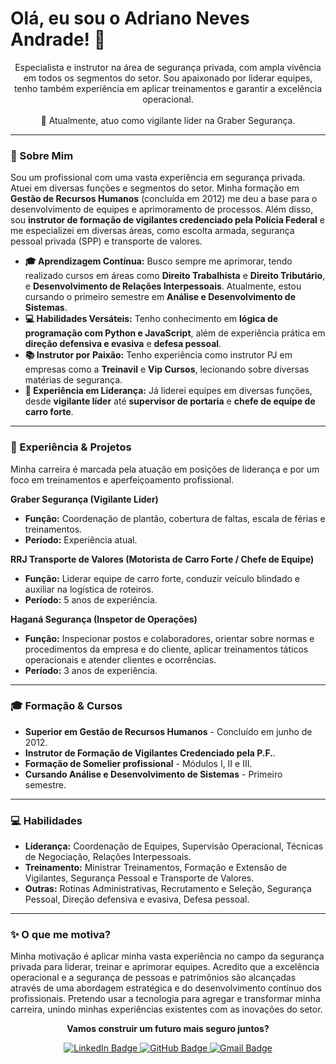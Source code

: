 # Olá, eu sou o Adriano Neves Andrade! 👋

<p align="center">
  Especialista e instrutor na área de segurança privada, com ampla vivência em todos os segmentos do setor. Sou apaixonado por liderar equipes, tenho também experiência em aplicar treinamentos e garantir a excelência operacional.
  <br><br>
  💼 Atualmente, atuo como vigilante líder na Graber Segurança.
</p>

---

### 🚀 Sobre Mim

Sou um profissional com uma vasta experiência em segurança privada. Atuei em diversas funções e segmentos do setor. Minha formação em **Gestão de Recursos Humanos** (concluída em 2012) me deu a base para o desenvolvimento de equipes e aprimoramento de processos. Além disso, sou **instrutor de formação de vigilantes credenciado pela Polícia Federal** e me especializei em diversas áreas, como escolta armada, segurança pessoal privada (SPP) e transporte de valores.

* **🎓 Aprendizagem Contínua:** Busco sempre me aprimorar, tendo realizado cursos em áreas como **Direito Trabalhista** e **Direito Tributário**, e **Desenvolvimento de Relações Interpessoais**. Atualmente, estou cursando o primeiro semestre em **Análise e Desenvolvimento de Sistemas**.
* **💻 Habilidades Versáteis:** Tenho conhecimento em **lógica de programação com Python e JavaScript**, além de experiência prática em **direção defensiva e evasiva** e **defesa pessoal**.
* **📚 Instrutor por Paixão:** Tenho experiência como instrutor PJ em empresas como a **Treinavil** e **Vip Cursos**, lecionando sobre diversas matérias de segurança.
* **💪 Experiência em Liderança:** Já liderei equipes em diversas funções, desde **vigilante líder** até **supervisor de portaria** e **chefe de equipe de carro forte**.

---

### 💼 Experiência & Projetos

Minha carreira é marcada pela atuação em posições de liderança e por um foco em treinamentos e aperfeiçoamento profissional.

**Graber Segurança (Vigilante Líder)**
* **Função:** Coordenação de plantão, cobertura de faltas, escala de férias e treinamentos.
* **Período:** Experiência atual.

**RRJ Transporte de Valores (Motorista de Carro Forte / Chefe de Equipe)**
* **Função:** Liderar equipe de carro forte, conduzir veículo blindado e auxiliar na logística de roteiros.
* **Período:** 5 anos de experiência.

**Haganá Segurança (Inspetor de Operações)**
* **Função:** Inspecionar postos e colaboradores, orientar sobre normas e procedimentos da empresa e do cliente, aplicar treinamentos táticos operacionais e atender clientes e ocorrências.
* **Período:** 3 anos de experiência.

---

### 🎓 Formação & Cursos

* **Superior em Gestão de Recursos Humanos** - Concluído em junho de 2012.
* **Instrutor de Formação de Vigilantes Credenciado pela P.F.**.
* **Formação de Somelier profissional** - Módulos I, II e III.
* **Cursando Análise e Desenvolvimento de Sistemas** - Primeiro semestre.

---

### 💻 Habilidades

* **Liderança:** Coordenação de Equipes, Supervisão Operacional, Técnicas de Negociação, Relações Interpessoais.
* **Treinamento:** Ministrar Treinamentos, Formação e Extensão de Vigilantes, Segurança Pessoal e Transporte de Valores.
* **Outras:** Rotinas Administrativas, Recrutamento e Seleção, Segurança Pessoal, Direção defensiva e evasiva, Defesa pessoal.

---

### ✨ O que me motiva?

Minha motivação é aplicar minha vasta experiência no campo da segurança privada para liderar, treinar e aprimorar equipes. Acredito que a excelência operacional e a segurança de pessoas e patrimônios são alcançadas através de uma abordagem estratégica e do desenvolvimento contínuo dos profissionais. Pretendo usar a tecnologia para agregar e transformar minha carreira, unindo minhas experiências existentes com as inovações do setor.

<p align="center">
  <strong>Vamos construir um futuro mais seguro juntos?</strong>
</p>

<p align="center">
  <a href="URL_LINKEDIN">
    <img src="https://img.shields.io/badge/LinkedIn-0077B5?style=for-the-badge&logo=linkedin&logoColor=white" alt="LinkedIn Badge"/>
  </a>
  <a href="URL_GITHUB">
    <img src="https://img.shields.io/badge/GitHub-100000?style=for-the-badge&logo=github&logoColor=white" alt="GitHub Badge"/>
  </a>
  <a href="mailto:SEU_EMAIL@gmail.com">
    <img src="https://img.shields.io/badge/Gmail-D14836?style=for-the-badge&logo=gmail&logoColor=white" alt="Gmail Badge"/>
  </a>
</p>
